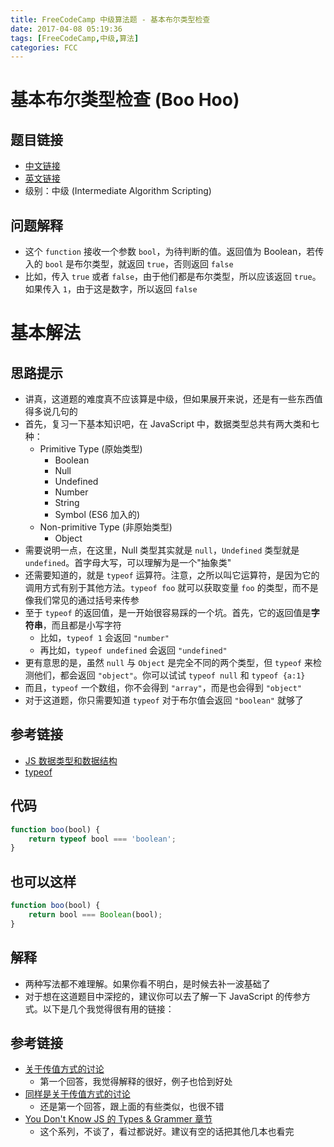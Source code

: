 ```yaml
---
title: FreeCodeCamp 中级算法题 - 基本布尔类型检查
date: 2017-04-08 05:19:36
tags: [FreeCodeCamp,中级,算法]
categories: FCC
---
```


# 基本布尔类型检查 (Boo Hoo)

## 题目链接

- [中文链接](https://www.freecodecamp.cn/challenges/boo-hoo)
- [英文链接](https://www.freecodecamp.com/challenges/boo-hoo)
- 级别：中级 (Intermediate Algorithm Scripting)

## 问题解释
- 这个 `function` 接收一个参数 `bool`，为待判断的值。返回值为 Boolean，若传入的 `bool` 是布尔类型，就返回 `true`，否则返回 `false`
- 比如，传入 `true` 或者 `false`，由于他们都是布尔类型，所以应该返回 `true`。如果传入 `1`，由于这是数字，所以返回 `false`
  <!-- more -->

# 基本解法
## 思路提示
- 讲真，这道题的难度真不应该算是中级，但如果展开来说，还是有一些东西值得多说几句的
- 首先，复习一下基本知识吧，在 JavaScript 中，数据类型总共有两大类和七种：
    - Primitive Type (原始类型)
        - Boolean
        - Null
        - Undefined
        - Number
        - String
        - Symbol (ES6 加入的)
    - Non-primitive Type (非原始类型)
        - Object
- 需要说明一点，在这里，Null 类型其实就是 `null`，`Undefined` 类型就是 `undefined`。首字母大写，可以理解为是一个"抽象类"
- 还需要知道的，就是 `typeof` 运算符。注意，之所以叫它运算符，是因为它的调用方式有别于其他方法。`typeof foo` 就可以获取变量 `foo` 的类型，而不是像我们常见的通过括号来传参
- 至于 `typeof` 的返回值，是一开始很容易踩的一个坑。首先，它的返回值是**字符串**，而且都是小写字符
    - 比如，`typeof 1` 会返回 `"number"`
    - 再比如，`typeof undefined` 会返回 `"undefined"`
- 更有意思的是，虽然 `null` 与 `Object` 是完全不同的两个类型，但 `typeof` 来检测他们，都会返回 `"object"`。你可以试试 `typeof null` 和 `typeof {a:1}`
- 而且，`typeof` 一个数组，你不会得到 `"array"`，而是也会得到 `"object"`
- 对于这道题，你只需要知道 `typeof` 对于布尔值会返回 `"boolean"` 就够了

## 参考链接
- [JS 数据类型和数据结构](https://developer.mozilla.org/zh-CN/docs/Web/JavaScript/Data_structures)
- [typeof](https://developer.mozilla.org/zh-CN/docs/Web/JavaScript/Reference/Operators/typeof)

## 代码
```js
function boo(bool) {
    return typeof bool === 'boolean';
}
```

## 也可以这样
```js
function boo(bool) {
    return bool === Boolean(bool);
}
```

## 解释
- 两种写法都不难理解。如果你看不明白，是时候去补一波基础了
- 对于想在这道题目中深挖的，建议你可以去了解一下 JavaScript 的传参方式。以下是几个我觉得很有用的链接：

## 参考链接
- [关于传值方式的讨论](http://stackoverflow.com/questions/518000/is-javascript-a-pass-by-reference-or-pass-by-value-language)
    - 第一个回答，我觉得解释的很好，例子也恰到好处
- [同样是关于传值方式的讨论](http://stackoverflow.com/questions/6605640/javascript-by-reference-vs-by-value)
    - 还是第一个回答，跟上面的有些类似，也很不错
- [You Don't Know JS 的 Types & Grammer 章节](https://github.com/getify/You-Dont-Know-JS/tree/master/types%20%26%20grammar)
    - 这个系列，不谈了，看过都说好。建议有空的话把其他几本也看完